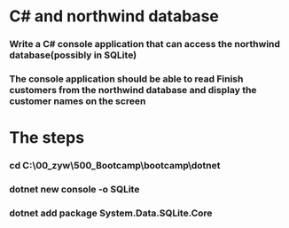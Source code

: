 # C# and northwind database

### Write a C# console application that can access the northwind database(possibly in SQLite)

### The console application should be able to read Finish customers from the northwind database and display the customer names on the screen

# The steps

### cd C:\00_zyw\500_Bootcamp\bootcamp\dotnet

### dotnet new console -o SQLite

### dotnet add package System.Data.SQLite.Core
